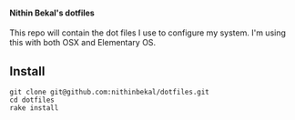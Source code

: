 #### Nithin Bekal's dotfiles

This repo will contain the dot files I use to configure my system. I'm using
this with both OSX and Elementary OS.

## Install

    git clone git@github.com:nithinbekal/dotfiles.git
    cd dotfiles
    rake install
